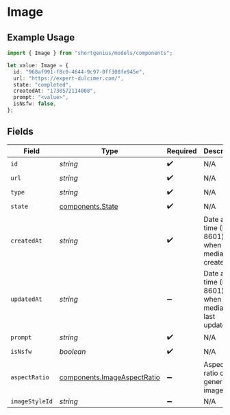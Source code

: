 # Image

## Example Usage

```typescript
import { Image } from "shortgenius/models/components";

let value: Image = {
  id: "968af991-f8c0-4644-9c97-0ff308fe945e",
  url: "https://expert-dulcimer.com/",
  state: "completed",
  createdAt: "1738572114008",
  prompt: "<value>",
  isNsfw: false,
};
```

## Fields

| Field                                                                      | Type                                                                       | Required                                                                   | Description                                                                |
| -------------------------------------------------------------------------- | -------------------------------------------------------------------------- | -------------------------------------------------------------------------- | -------------------------------------------------------------------------- |
| `id`                                                                       | *string*                                                                   | :heavy_check_mark:                                                         | N/A                                                                        |
| `url`                                                                      | *string*                                                                   | :heavy_check_mark:                                                         | N/A                                                                        |
| `type`                                                                     | *string*                                                                   | :heavy_check_mark:                                                         | N/A                                                                        |
| `state`                                                                    | [components.State](../../models/components/state.md)                       | :heavy_check_mark:                                                         | N/A                                                                        |
| `createdAt`                                                                | *string*                                                                   | :heavy_check_mark:                                                         | Date and time (ISO 8601) when the media was created.                       |
| `updatedAt`                                                                | *string*                                                                   | :heavy_minus_sign:                                                         | Date and time (ISO 8601) when the media was last updated.                  |
| `prompt`                                                                   | *string*                                                                   | :heavy_check_mark:                                                         | N/A                                                                        |
| `isNsfw`                                                                   | *boolean*                                                                  | :heavy_check_mark:                                                         | N/A                                                                        |
| `aspectRatio`                                                              | [components.ImageAspectRatio](../../models/components/imageaspectratio.md) | :heavy_minus_sign:                                                         | Aspect ratio of the generated image.                                       |
| `imageStyleId`                                                             | *string*                                                                   | :heavy_minus_sign:                                                         | N/A                                                                        |